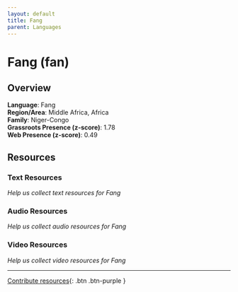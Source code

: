 ```yaml
---
layout: default
title: Fang
parent: Languages
---
```


# Fang (fan)

## Overview

**Language**: Fang  
**Region/Area**: Middle Africa, Africa  
**Family**: Niger-Congo  
**Grassroots Presence (z-score)**: 1.78  
**Web Presence (z-score)**: 0.49  

## Resources

### Text Resources
*Help us collect text resources for Fang*

### Audio Resources
*Help us collect audio resources for Fang*

### Video Resources
*Help us collect video resources for Fang*

---

[Contribute resources](https://forms.office.com/e/1SfLJx3u1r){: .btn .btn-purple }
